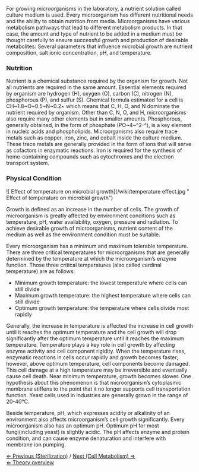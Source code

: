 For growing microorganisms in the laboratory, a nutrient solution called
culture medium is used. Every microorganism has different nutritional
needs and the ability to obtain nutrition from media. Microorganisms
have various metabolism pathways that lead to different metabolism
products. In that case, the amount and type of nutrient to be added in a
medium must be thought carefully to ensure successful growth and
production of desirable metabolites. Several parameters that influence
microbial growth are nutrient composition, salt ionic concentration, pH,
and temperature.

### Nutrition

Nutrient is a chemical substance required by the organism for growth.
Not all nutrients are required in the same amount. Essential elements
required by organism are hydrogen (H), oxygen (O), carbon (C), nitrogen
(N), phosphorous (P), and sulfur (S). Chemical formula estimated for a
cell is CH~1.8~O~0.5~N~0.2~ which means that C, H, O, and N dominate the
nutrient required by organism. Other than C, N, O, and H, microorganisms
also require many other elements but in smaller amounts. Phosphorous,
generally obtained, in the form of phosphate (PO~4~^2-^), is a key
element in nucleic acids and phospholipids. Microorganisms also require
trace metals such as copper, iron, zinc, and cobalt inside the culture
medium. These trace metals are generally provided in the form of ions
that will serve as cofactors in enzymatic reactions. Iron is required
for the synthesis of heme-containing compounds such as cytochromes and
the electron transport system.

### Physical Condition

![ Effect of temperature on microbial growth](/wiki/temperature effect.jpg " Effect of temperature on microbial growth")

Growth is defined as an increase in the number of cells. The growth of
microorganism is greatly affected by environment conditions such as
temperature, pH, water availability, oxygen, pressure and radiation. To
achieve desirable growth of microorganisms, nutrient content of the
medium as well as the environment condition must be suitable.

Every microorganism has a minimum and maximum tolerable temperature.
There are three critical temperatures for microorganisms that are
generally determined by the temperature at which the microorganism’s
enzyme function. Those three critical temperatures (also called cardinal
temperature) are as follows:

-   Minimum growth temperature: the lowest temperature where cells can
    still divide
-   Maximum growth temperature: the highest temperature where cells can
    still divide
-   Optimum growth temperature: the temperature where cells divide most
    rapidly

Generally, the increase in temperature is affected the increase in cell
growth until it reaches the optimum temperature and the cell growth will
drop significantly after the optimum temperature until it reaches the
maximum temperature. Temperature plays a key role in cell growth by
affecting enzyme activity and cell component rigidity. When the
temperature rises, enzymatic reactions in cells occur rapidly and growth
becomes faster; however, above optimum temperature, cell components
become damaged. This cell damage at a high temperature may be
irreversible and eventually cause cell death. Near minimum temperature,
growth becomes slower. One hypothesis about this phenomenon is that
microorganism’s cytoplasmic membrane stiffens to the point that it no
longer supports cell transportation function. Yeast cells used in
industries are generally grown in the range of 20-40°C.

Beside temperature, pH, which expresses acidity or alkalinity of an
environment also affects microorganism’s cell growth significantly.
Every microorganism also has an optimum pH. Optimum pH for most
fungi(including yeast) is slightly acidic. The pH affects enzyme and
protein condition, and can cause enzyme denaturation and interfere with
membrane ion pumping.

[⇐ Previous (Sterilization)](/wiki/Sterilization "wikilink") / [Next (Cell
Metabolism) ⇒](/wiki/Cell_Metabolism "wikilink")\
[⇐ Theory overview](/wiki/Fermentation_Case "wikilink")

